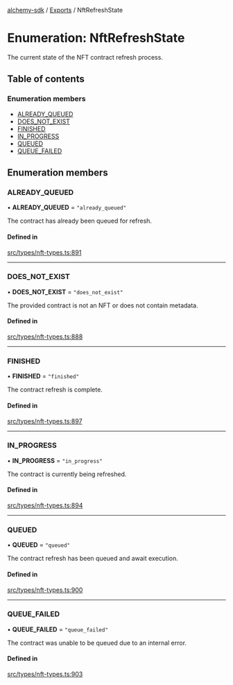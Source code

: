 [alchemy-sdk](../README.md) / [Exports](../modules.md) / NftRefreshState

# Enumeration: NftRefreshState

The current state of the NFT contract refresh process.

## Table of contents

### Enumeration members

- [ALREADY\_QUEUED](NftRefreshState.md#already_queued)
- [DOES\_NOT\_EXIST](NftRefreshState.md#does_not_exist)
- [FINISHED](NftRefreshState.md#finished)
- [IN\_PROGRESS](NftRefreshState.md#in_progress)
- [QUEUED](NftRefreshState.md#queued)
- [QUEUE\_FAILED](NftRefreshState.md#queue_failed)

## Enumeration members

### ALREADY\_QUEUED

• **ALREADY\_QUEUED** = `"already_queued"`

The contract has already been queued for refresh.

#### Defined in

[src/types/nft-types.ts:891](https://github.com/alchemyplatform/alchemy-sdk-js/blob/5cfa150/src/types/nft-types.ts#L891)

___

### DOES\_NOT\_EXIST

• **DOES\_NOT\_EXIST** = `"does_not_exist"`

The provided contract is not an NFT or does not contain metadata.

#### Defined in

[src/types/nft-types.ts:888](https://github.com/alchemyplatform/alchemy-sdk-js/blob/5cfa150/src/types/nft-types.ts#L888)

___

### FINISHED

• **FINISHED** = `"finished"`

The contract refresh is complete.

#### Defined in

[src/types/nft-types.ts:897](https://github.com/alchemyplatform/alchemy-sdk-js/blob/5cfa150/src/types/nft-types.ts#L897)

___

### IN\_PROGRESS

• **IN\_PROGRESS** = `"in_progress"`

The contract is currently being refreshed.

#### Defined in

[src/types/nft-types.ts:894](https://github.com/alchemyplatform/alchemy-sdk-js/blob/5cfa150/src/types/nft-types.ts#L894)

___

### QUEUED

• **QUEUED** = `"queued"`

The contract refresh has been queued and await execution.

#### Defined in

[src/types/nft-types.ts:900](https://github.com/alchemyplatform/alchemy-sdk-js/blob/5cfa150/src/types/nft-types.ts#L900)

___

### QUEUE\_FAILED

• **QUEUE\_FAILED** = `"queue_failed"`

The contract was unable to be queued due to an internal error.

#### Defined in

[src/types/nft-types.ts:903](https://github.com/alchemyplatform/alchemy-sdk-js/blob/5cfa150/src/types/nft-types.ts#L903)
